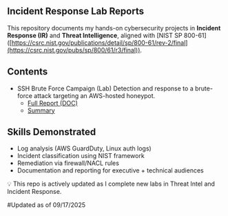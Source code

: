 ## Incident Response Lab Reports

This repository documents my hands-on cybersecurity projects in **Incident Response (IR)** and **Threat Intelligence**, aligned with [NIST SP 800-61] ([https://csrc.nist.gov/publications/detail/sp/800-61/rev-2/final](https://csrc.nist.gov/pubs/sp/800/61/r3/final)).

## Contents
- SSH Brute Force Campaign (Lab) 
  Detection and response to a brute-force attack targeting an AWS-hosted honeypot.  
  - [Full Report (DOC)](./reports/NIST_SP800-61r3_SSH_BruteForce_IR_Report.docx)
  - [Summary](./SUMMARY.md)

## Skills Demonstrated
- Log analysis (AWS GuardDuty, Linux auth logs)  
- Incident classification using NIST framework  
- Remediation via firewall/NACL rules  
- Documentation and reporting for executive + technical audiences  

💡 This repo is actively updated as I complete new labs in Threat Intel and Incident Response.

#Updated as of 09/17/2025

